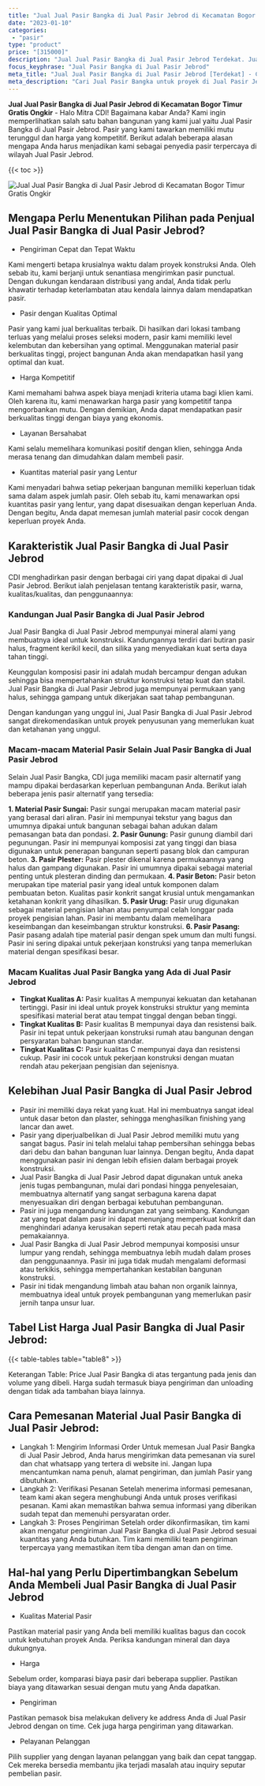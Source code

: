 ```yaml
---
title: "Jual Jual Pasir Bangka di Jual Pasir Jebrod di Kecamatan Bogor Timur Gratis Ongkir"
date: "2023-01-10"
categories:
 - "pasir"
type: "product"
price: "[315000]"
description: "Jual Jual Pasir Bangka di Jual Pasir Jebrod Terdekat. Jual Pasir Bangka ini sering digunakan dalam proyek konstruksi sebagai material adukan yang berkualitas dan halus. Hubungi kami untuk informasi lebih lanjut."
focus_keyphrase: "Jual Pasir Bangka di Jual Pasir Jebrod"
meta_title: "Jual Jual Pasir Bangka di Jual Pasir Jebrod [Terdekat] - CDI"
meta_description: "Cari Jual Pasir Bangka untuk proyek di Jual Pasir Jebrod? Kami menyediakan Jual Pasir Bangka berkualitas untuk material adukan. Raih penawaran terbaik sekarang."
---
```


**Jual Jual Pasir Bangka di Jual Pasir Jebrod di Kecamatan Bogor Timur Gratis Ongkir** - Halo Mitra CDI! Bagaimana kabar Anda? Kami ingin memperlihatkan salah satu bahan bangunan yang kami jual yaitu Jual Pasir Bangka di Jual Pasir Jebrod. Pasir yang kami tawarkan memiliki mutu terunggul dan harga yang kompetitif. Berikut adalah beberapa alasan mengapa Anda harus menjadikan kami sebagai penyedia pasir terpercaya di wilayah Jual Pasir Jebrod.

{{< toc >}}

![Jual Jual Pasir Bangka di Jual Pasir Jebrod di Kecamatan Bogor Timur Gratis Ongkir](/images/pasir/pasir-bangunan-34.jpg)

## Mengapa Perlu Menentukan Pilihan pada Penjual Jual Pasir Bangka di Jual Pasir Jebrod?

*   Pengiriman Cepat dan Tepat Waktu

Kami mengerti betapa krusialnya waktu dalam proyek konstruksi Anda. Oleh sebab itu, kami berjanji untuk senantiasa mengirimkan pasir punctual. Dengan dukungan kendaraan distribusi yang andal, Anda tidak perlu khawatir terhadap keterlambatan atau kendala lainnya dalam mendapatkan pasir.
*   Pasir dengan Kualitas Optimal

Pasir yang kami jual berkualitas terbaik. Di hasilkan dari lokasi tambang terluas yang melalui proses seleksi modern, pasir kami memiliki level kelembutan dan kebersihan yang optimal. Menggunakan material pasir berkualitas tinggi, project bangunan Anda akan mendapatkan hasil yang optimal dan kuat.
*   Harga Kompetitif

Kami memahami bahwa aspek biaya menjadi kriteria utama bagi klien kami. Oleh karena itu, kami menawarkan harga pasir yang kompetitif tanpa mengorbankan mutu. Dengan demikian, Anda dapat mendapatkan pasir berkualitas tinggi dengan biaya yang ekonomis.
*   Layanan Bersahabat

Kami selalu memelihara komunikasi positif dengan klien, sehingga Anda merasa tenang dan dimudahkan dalam membeli pasir.
*   Kuantitas material pasir yang Lentur

Kami menyadari bahwa setiap pekerjaan bangunan memiliki keperluan tidak sama dalam aspek jumlah pasir. Oleh sebab itu, kami menawarkan opsi kuantitas pasir yang lentur, yang dapat disesuaikan dengan keperluan Anda. Dengan begitu, Anda dapat memesan jumlah material pasir cocok dengan keperluan proyek Anda.

## Karakteristik Jual Pasir Bangka di Jual Pasir Jebrod

CDI menghadirkan pasir dengan berbagai ciri yang dapat dipakai di Jual Pasir Jebrod. Berikut ialah penjelasan tentang karakteristik pasir, warna, kualitas/kualitas, dan penggunaannya:

### Kandungan Jual Pasir Bangka di Jual Pasir Jebrod

Jual Pasir Bangka di Jual Pasir Jebrod mempunyai mineral alami yang membuatnya ideal untuk konstruksi. Kandungannya terdiri dari butiran pasir halus, fragment kerikil kecil, dan silika yang menyediakan kuat serta daya tahan tinggi.

Keunggulan komposisi pasir ini adalah mudah bercampur dengan adukan sehingga bisa mempertahankan struktur konstruksi tetap kuat dan stabil. Jual Pasir Bangka di Jual Pasir Jebrod juga mempunyai permukaan yang halus, sehingga gampang untuk dikerjakan saat tahap pembangunan.

Dengan kandungan yang unggul ini, Jual Pasir Bangka di Jual Pasir Jebrod sangat direkomendasikan untuk proyek penyusunan yang memerlukan kuat dan ketahanan yang unggul.

### Macam-macam Material Pasir Selain Jual Pasir Bangka di Jual Pasir Jebrod

Selain Jual Pasir Bangka, CDI juga memiliki macam pasir alternatif yang mampu dipakai berdasarkan keperluan pembangunan Anda. Berikut ialah beberapa jenis pasir alternatif yang tersedia:

**1\. Material Pasir Sungai:** Pasir sungai merupakan macam material pasir yang berasal dari aliran. Pasir ini mempunyai tekstur yang bagus dan umumnya dipakai untuk bangunan sebagai bahan adukan dalam pemasangan bata dan pondasi.
**2\. Pasir Gunung:** Pasir gunung diambil dari pegunungan. Pasir ini mempunyai komposisi zat yang tinggi dan biasa digunakan untuk penerapan bangunan seperti pasang blok dan campuran beton.
**3\. Pasir Plester:** Pasir plester dikenal karena permukaannya yang halus dan gampang digunakan. Pasir ini umumnya dipakai sebagai material penting untuk plesteran dinding dan permukaan.
**4\. Pasir Beton:** Pasir beton merupakan tipe material pasir yang ideal untuk komponen dalam pembuatan beton. Kualitas pasir konkrit sangat krusial untuk mengamankan ketahanan konkrit yang dihasilkan.
**5\. Pasir Urug:** Pasir urug digunakan sebagai material pengisian lahan atau penyumpal celah longgar pada proyek pengisian lahan. Pasir ini membantu dalam memelihara keseimbangan dan keseimbangan struktur konstruksi.
**6\. Pasir Pasang:** Pasir pasang adalah tipe material pasir dengan spek umum dan multi fungsi. Pasir ini sering dipakai untuk pekerjaan konstruksi yang tanpa memerlukan material dengan spesifikasi besar.

### Macam Kualitas Jual Pasir Bangka yang Ada di Jual Pasir Jebrod

*   **Tingkat Kualitas A:** Pasir kualitas A mempunyai kekuatan dan ketahanan tertinggi. Pasir ini ideal untuk proyek konstruksi struktur yang meminta spesifikasi material berat atau tempat tinggal dengan beban tinggi.
*   **Tingkat Kualitas B:** Pasir kualitas B mempunyai daya dan resistensi baik. Pasir ini tepat untuk pekerjaan konstruksi rumah atau bangunan dengan persyaratan bahan bangunan standar.
*   **Tingkat Kualitas C:** Pasir kualitas C mempunyai daya dan resistensi cukup. Pasir ini cocok untuk pekerjaan konstruksi dengan muatan rendah atau pekerjaan pengisian dan sejenisnya.

## Kelebihan Jual Pasir Bangka di Jual Pasir Jebrod

*   Pasir ini memiliki daya rekat yang kuat. Hal ini membuatnya sangat ideal untuk dasar beton dan plaster, sehingga menghasilkan finishing yang lancar dan awet.
*   Pasir yang diperjualbelikan di Jual Pasir Jebrod memiliki mutu yang sangat bagus. Pasir ini telah melalui tahap pembersihan sehingga bebas dari debu dan bahan bangunan luar lainnya. Dengan begitu, Anda dapat menggunakan pasir ini dengan lebih efisien dalam berbagai proyek konstruksi.
*   Jual Pasir Bangka di Jual Pasir Jebrod dapat digunakan untuk aneka jenis tugas pembangunan, mulai dari pondasi hingga penyelesaian, membuatnya alternatif yang sangat serbaguna karena dapat menyesuaikan diri dengan berbagai kebutuhan pembangunan.
*   Pasir ini juga mengandung kandungan zat yang seimbang. Kandungan zat yang tepat dalam pasir ini dapat menunjang memperkuat konkrit dan menghindari adanya kerusakan seperti retak atau pecah pada masa pemakaiannya.
*   Jual Pasir Bangka di Jual Pasir Jebrod mempunyai komposisi unsur lumpur yang rendah, sehingga membuatnya lebih mudah dalam proses dan penggunaannya. Pasir ini juga tidak mudah mengalami deformasi atau terkikis, sehingga mempertahankan kestabilan bangunan konstruksi.
*   Pasir ini tidak mengandung limbah atau bahan non organik lainnya, membuatnya ideal untuk proyek pembangunan yang memerlukan pasir jernih tanpa unsur luar.

## Tabel List Harga Jual Pasir Bangka di Jual Pasir Jebrod:

{{< table-tables table="table8" >}}

Keterangan Table: Price Jual Pasir Bangka di atas tergantung pada jenis dan volume yang dibeli. Harga sudah termasuk biaya pengiriman dan unloading dengan tidak ada tambahan biaya lainnya.

## Cara Pemesanan Material Jual Pasir Bangka di Jual Pasir Jebrod:

*   Langkah 1: Mengirim Informasi Order
Untuk memesan Jual Pasir Bangka di Jual Pasir Jebrod, Anda harus mengirimkan data pemesanan via surel dan chat whatsapp yang tertera di website ini. Jangan lupa mencantumkan nama penuh, alamat pengiriman, dan jumlah Pasir yang dibutuhkan.
*   Langkah 2: Verifikasi Pesanan
Setelah menerima informasi pemesanan, team kami akan segera menghubungi Anda untuk proses verifikasi pesanan. Kami akan memastikan bahwa semua informasi yang diberikan sudah tepat dan memenuhi persyaratan order.
*   Langkah 3: Proses Pengiriman
Setelah order dikonfirmasikan, tim kami akan mengatur pengiriman Jual Pasir Bangka di Jual Pasir Jebrod sesuai kuantitas yang Anda butuhkan. Tim kami memiliki team pengiriman terpercaya yang memastikan item tiba dengan aman dan on time.

## Hal-hal yang Perlu Dipertimbangkan Sebelum Anda Membeli Jual Pasir Bangka di Jual Pasir Jebrod

*   Kualitas Material Pasir

Pastikan material pasir yang Anda beli memiliki kualitas bagus dan cocok untuk kebutuhan proyek Anda. Periksa kandungan mineral dan daya dukungnya.
*   Harga

Sebelum order, komparasi biaya pasir dari beberapa supplier. Pastikan biaya yang ditawarkan sesuai dengan mutu yang Anda dapatkan.
*   Pengiriman

Pastikan pemasok bisa melakukan delivery ke address Anda di Jual Pasir Jebrod dengan on time. Cek juga harga pengiriman yang ditawarkan.
*   Pelayanan Pelanggan

Pilih supplier yang dengan layanan pelanggan yang baik dan cepat tanggap. Cek mereka bersedia membantu jika terjadi masalah atau inquiry seputar pembelian pasir.